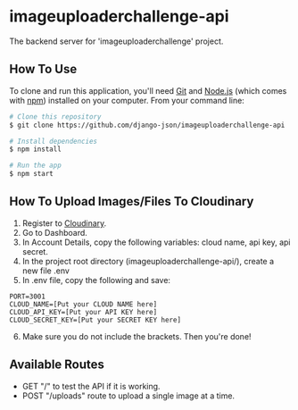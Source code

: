 # imageuploaderchallenge-api
The backend server for 'imageuploaderchallenge' project.

## How To Use

<!-- Example: -->

To clone and run this application, you'll need [Git](https://git-scm.com) and [Node.js](https://nodejs.org/en/download/) (which comes with [npm](http://npmjs.com)) installed on your computer. From your command line:

```bash
# Clone this repository
$ git clone https://github.com/django-json/imageuploaderchallenge-api

# Install dependencies
$ npm install

# Run the app
$ npm start
```

## How To Upload Images/Files To Cloudinary
1. Register to [Cloudinary](https://cloudinary.com/).
2. Go to Dashboard.
3. In Account Details, copy the following variables: cloud name, api key, api secret.
4. In the project root directory (imageuploaderchallenge-api/), create a new file .env
5. In .env file, copy the following and save:
  ```
  PORT=3001
  CLOUD_NAME=[Put your CLOUD NAME here]
  CLOUD_API_KEY=[Put your API KEY here]
  CLOUD_SECRET_KEY=[Put your SECRET KEY here] 
  ```
6. Make sure you do not include the brackets. Then you're done!

## Available Routes
- GET "/" to test the API if it is working.
- POST "/uploads" route to upload a single image at a time.
